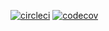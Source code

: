 [![circleci](https://circleci.com/gh/reemobeid17/Modern-JavaScript-Stack/tree/feat-ci-cd.svg?style=svg)](https://app.circleci.com/pipelines/github/reemobeid17/Modern-JavaScript-Stack?branch=feat-ci-cd)
[![codecov](https://codecov.io/gh/reemobeid17/Modern-JavaScript-Stack/branch/feat-ci-cd/graph/badge.svg?token=CMQJM7JDFR)](https://codecov.io/gh/reemobeid17/Modern-JavaScript-Stack)
